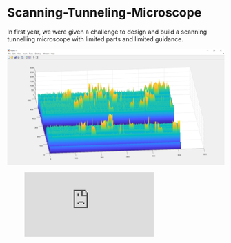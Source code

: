 # Scanning-Tunneling-Microscope


In first year, we were given a challenge to design and build a scanning tunnelling microscope with limited parts and limited guidance. 


![image](STM_data3.PNG)



<figure class="video_container">
  <iframe src="https://drive.google.com/file/d/0B6m34D8cFdpMZndKTlBRU0tmczg/preview" frameborder="0" allowfullscreen="true"> </iframe>
</figure>
